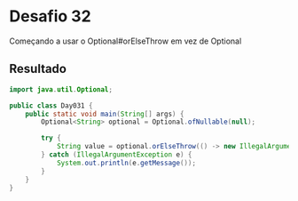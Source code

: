 # Desafio 32

Começando a usar o Optional#orElseThrow em vez de Optional

## Resultado

```java
import java.util.Optional;

public class Day031 {
    public static void main(String[] args) {
        Optional<String> optional = Optional.ofNullable(null);

        try {
            String value = optional.orElseThrow(() -> new IllegalArgumentException("Optional esta vazio"));
        } catch (IllegalArgumentException e) {
            System.out.println(e.getMessage());
        }
    }
}
```